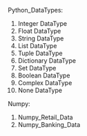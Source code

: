 Python_DataTypes:
  1. Integer DataType
  2. Float DataType
  3. String DataType
  4. List DataType
  5. Tuple DataType
  6. Dictionary DataType
  7. Set DataType
  8. Boolean DataType
  9. Complex DataType
  10. None DataType

Numpy:
  1. Numpy_Retail_Data
  2. Numpy_Banking_Data
     
